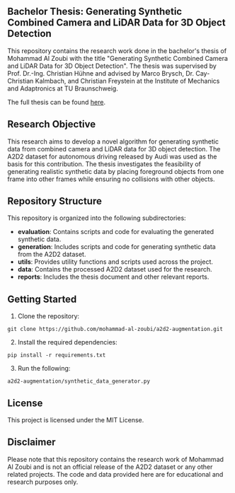 ## Bachelor Thesis: Generating Synthetic Combined Camera and LiDAR Data for 3D Object Detection

This repository contains the research work done in the bachelor's thesis of Mohammad Al Zoubi with the title "Generating Synthetic Combined Camera and LiDAR Data for 3D Object Detection". The thesis was supervised by Prof. Dr.-Ing. Christian Hühne and advised by Marco Brysch, Dr. Cay-Christian Kalmbach, and Christian Freystein at the Institute of Mechanics and Adaptronics at TU Braunschweig.

The full thesis can be found [here](https://drive.google.com/file/d/1PYzMn8CMUyDeBIYRjsI1SSUXuRhjm5DA/view?usp=sharing).

## Research Objective

This research aims to develop a novel algorithm for generating synthetic data from combined camera and LiDAR data for 3D object detection. The A2D2 dataset for autonomous driving released by Audi was used as the basis for this contribution. The thesis investigates the feasibility of generating realistic synthetic data by placing foreground objects from one frame into other frames while ensuring no collisions with other objects.

## Repository Structure

This repository is organized into the following subdirectories:

* **evaluation**: Contains scripts and code for evaluating the generated synthetic data.
* **generation**: Includes scripts and code for generating synthetic data from the A2D2 dataset.
* **utils**: Provides utility functions and scripts used across the project.
* **data**: Contains the processed A2D2 dataset used for the research.
* **reports**: Includes the thesis document and other relevant reports.

## Getting Started

1. Clone the repository:

```
git clone https://github.com/mohammad-al-zoubi/a2d2-augmentation.git
```

2. Install the required dependencies:

```
pip install -r requirements.txt
```

3. Run the following:
```
a2d2-augmentation/synthetic_data_generator.py
```

## License

This project is licensed under the MIT License.

## Disclaimer

Please note that this repository contains the research work of Mohammad Al Zoubi and is not an official release of the A2D2 dataset or any other related projects. The code and data provided here are for educational and research purposes only.
